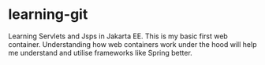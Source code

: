 # learning-git
Learning Servlets and Jsps in Jakarta EE. This is my basic first web container. Understanding how web containers work under the hood will help me understand and utilise frameworks like Spring better.
